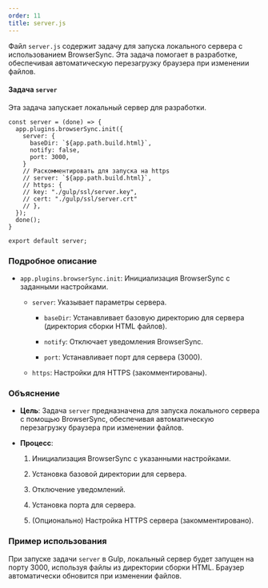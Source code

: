 ```yaml
---
order: 11
title: server.js
---
```


Файл `server.js` содержит задачу для запуска локального сервера с использованием BrowserSync. Эта задача помогает в разработке, обеспечивая автоматическую перезагрузку браузера при изменении файлов.

#### Задача `server`

Эта задача запускает локальный сервер для разработки.

```
const server = (done) => {
  app.plugins.browserSync.init({
    server: {
      baseDir: `${app.path.build.html}`,
      notify: false,
      port: 3000,
    }
    // Раскомментировать для запуска на https
    // server: `${app.path.build.html}`,
    // https: {
    // key: "./gulp/ssl/server.key",
    // cert: "./gulp/ssl/server.crt"
    // },
  });
  done();
}

export default server;
```

### Подробное описание

-  `app.plugins.browserSync.init`: Инициализация BrowserSync с заданными настройками.

   -  `server`: Указывает параметры сервера.

      -  `baseDir`: Устанавливает базовую директорию для сервера (директория сборки HTML файлов).

      -  `notify`: Отключает уведомления BrowserSync.

      -  `port`: Устанавливает порт для сервера (3000).

   -  `https`: Настройки для HTTPS (закомментированы).

### Объяснение

-  **Цель**: Задача `server` предназначена для запуска локального сервера с помощью BrowserSync, обеспечивая автоматическую перезагрузку браузера при изменении файлов.

-  **Процесс**:

   1. Инициализация BrowserSync с указанными настройками.

   2. Установка базовой директории для сервера.

   3. Отключение уведомлений.

   4. Установка порта для сервера.

   5. (Опционально) Настройка HTTPS сервера (закомментировано).

### Пример использования

При запуске задачи `server` в Gulp, локальный сервер будет запущен на порту 3000, используя файлы из директории сборки HTML. Браузер автоматически обновится при изменении файлов.